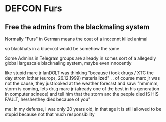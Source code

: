 # DEFCON Furs
## Free the admins from the blackmaling system

Normally "Furs" in German means the coat of a inocennt killed animal

so blackhats in a bluecoat would be somehow the same

Some Admins in Telegram groups are already in somes sort of a allegedly global largescale blackmaling system, maybe even innocently

like stupid marc jr lanDOLT was thinking "because i took drugs / XTC the day strom lothar (europe, 26.12.1999) materialized" ... of course marc jr was not the cause, they just looked at the weather forecast and saw: "hmmmm, storm is coming, lets drug marc jr (already one of the best in his generation in computer scinece) and tell him that the storm and the people died IS HIS FAULT, he/she/they died because of you"

me: in my defense, i was only 20 years old, in that age it is still allowed to be stupid because not that much responsibility


